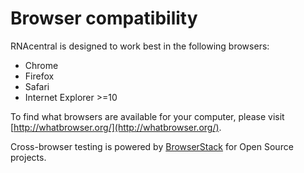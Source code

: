 
<h1><i class="fa fa-desktop"></i> Browser compatibility</h1>

RNAcentral is designed to work best in the following browsers:

* Chrome
* Firefox
* Safari
* Internet Explorer >=10

To find what browsers are available for your computer, please visit [http://whatbrowser.org/](http://whatbrowser.org/).

Cross-browser testing is powered by [BrowserStack](http://browserstack.com/) for Open Source projects.
